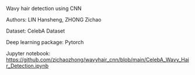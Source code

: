 Wavy hair detection using CNN

Authors: LIN Hansheng, ZHONG Zichao

Dataset: CelebA Dataset

Deep learning package: Pytorch

Jupyter notebook: https://github.com/zichaozhong/wavyhair_cnn/blob/main/CelebA_Wavy_Hair_Detection.ipynb
